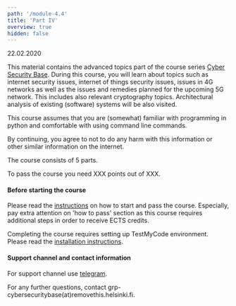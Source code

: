 ```yaml
---
path: '/module-4.4'
title: 'Part IV'
overview: true
hidden: false
---
```



<deadline>22.02.2020</deadline>

This material contains the advanced topics part of the course series [Cyber
Security Base](https://cybersecuritybase.mooc.fi/). During this
course, you will learn about topics such as internet security issues, internet
of things security issues, issues in 4G networks as well as the issues and
remedies planned for the upcoming 5G network. This includes also relevant
cryptography topics. Architectural analysis of existing (software) systems will
be also visited.



This course assumes that you are (somewhat) familiar with programming in python and
comfortable with using command line commands.

By continuing, you agree to not to do any harm with this information or other similar information on the internet.

<please-login></please-login>

The course consists of 5 parts.

To pass the course you need XXX points out of XXX.


#### Before starting the course

Please read the [instructions](/pass) on how to start and pass the course.
Especially, pay extra attention on 'how to pass' section as this course
requires additional steps in order to receive ECTS credits.

Completing the course requires setting up TestMyCode environment.
Please read the [installation instructions](/installation-guide).


#### Support channel and contact information

For support channel use [telegram](https://t.me/cybersecuritybase).

For any further questions, contact grp-cybersecuritybase(at)removethis.helsinki.fi.


<pages-in-this-section></pages-in-this-section>

<exercises-in-this-section></exercises-in-this-section>
